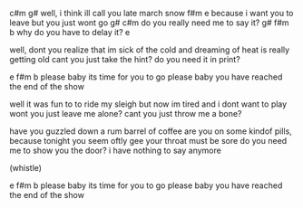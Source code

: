 c#m                         g#
well, i think ill call you late march snow
f#m                       e
because i want you to leave but you just wont go
g#                     c#m
do you really need me to say it?
g#              f#m      b
why do you have to delay it?
e     

well, dont you realize that im sick of the cold
and dreaming of heat is really getting old
cant you just take the hint?
do you need it in print?

e     f#m    b
please baby its time for you to go
please baby you have reached the end of the show

well it was fun to to ride my sleigh
but now im tired and i dont want to play
wont you just leave me alone?
cant you just throw me a bone?

have you guzzled down a rum barrel of coffee
are you on some kindof pills, because tonight you seem oftly
gee your throat must be sore
do you need me to show you the door?
i have nothing to say anymore

(whistle)

e     f#m    b
please baby its time for you to go
please baby you have reached the end of the show
